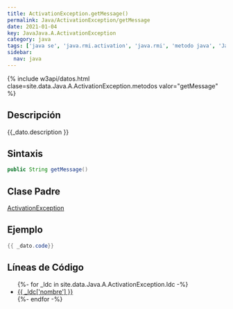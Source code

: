 ```yaml
---
title: ActivationException.getMessage()
permalink: Java/ActivationException/getMessage
date: 2021-01-04
key: JavaJava.A.ActivationException
category: java
tags: ['java se', 'java.rmi.activation', 'java.rmi', 'metodo java', 'Java 1.2']
sidebar: 
  nav: java
---
```


{% include w3api/datos.html clase=site.data.Java.A.ActivationException.metodos valor="getMessage" %}

## Descripción
{{_dato.description }}

## Sintaxis
~~~java
public String getMessage()
~~~

## Clase Padre
[ActivationException](/Java/ActivationException/)

## Ejemplo
~~~java
{{ _dato.code}}
~~~

## Líneas de Código
<ul>
{%- for _ldc in site.data.Java.A.ActivationException.ldc -%}
   <li>
       <a href="{{_ldc['url'] }}">{{ _ldc['nombre'] }}</a>
   </li>
{%- endfor -%}
</ul>
